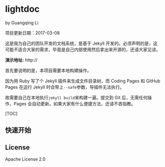 # lightdoc

by Guangqing Li

项目更新日期：2017-03-08

这是我为自己的团队开发的文档系统，是基于 Jekyll 开发的。必须声明的是，这可能不适合大家的需求，毕竟是自己内部使用然后拿出来开源的，还请大家见谅。

**演示地址:** http://


首先要说明的是，本项目需要本地构建操作。

因为用 Ruby 写了个 Jekyll 插件来生成文件目录树，而 Coding Pages 和 GitHub Pages 在运行 Jekyll 时会带上`--safe`参数，导插件无法执行。

故需要自己在本地执行`jekyll build`来构建一遍。提交到 Git 后，无需任何操作，Pages 会自动更新。如果大家有什么便捷方法，还请不吝指教。

[TOC]

## 快速开始

## License

Apache License 2.0
